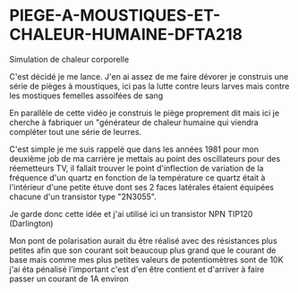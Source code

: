 # PIEGE-A-MOUSTIQUES-ET-CHALEUR-HUMAINE-DFTA218
Simulation de chaleur corporelle

C'est décidé je me lance. J'en ai assez de me faire dévorer je construis une série de pièges à moustiques, ici pas la lutte contre leurs larves mais contre les mostiques femelles assoifées de sang

En parallèle de cette vidéo je construis le piège proprement dit mais ici je cherche à fabriquer un "générateur de chaleur humaine qui viendra compléter tout une série de leurres.

C'est simple je me suis rappelé que dans les années 1981 pour mon deuxième job de ma carrière je mettais au point des oscillateurs pour des réemetteurs TV, il fallait trouver le point d'inflection de variation de la fréquence d'un quartz en fonction de la température ce quartz était à l'intérieur d'une petite étuve dont ses 2 faces latérales étaient équipées chacune d'un transistor type "2N3055".

Je garde donc cette idée et j'ai utilisé ici un transistor NPN TIP120 (Darlington)

Mon pont de polarisation aurait du être réalisé avec des résistances plus petites afin que son courant soit beaucoup plus grand que le courant de base mais comme mes plus petites valeurs de potentiomètres sont de 10K j'ai éta pénalisé l'important c'est d'en être contient et d'arriver à faire passer un courant de 1A environ

